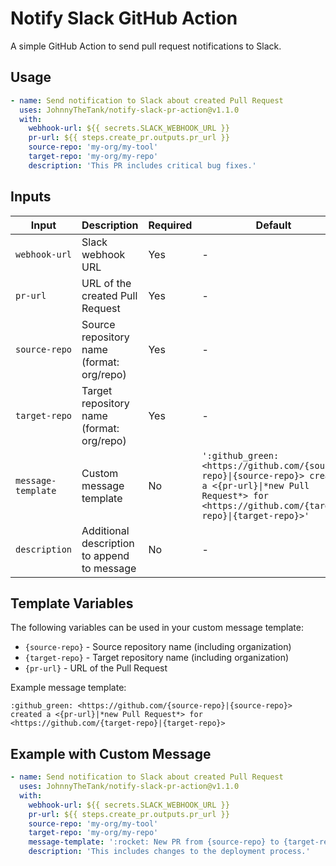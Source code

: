 # Notify Slack GitHub Action

A simple GitHub Action to send pull request notifications to Slack.

## Usage

```yaml
- name: Send notification to Slack about created Pull Request
  uses: JohnnyTheTank/notify-slack-pr-action@v1.1.0
  with:
    webhook-url: ${{ secrets.SLACK_WEBHOOK_URL }}
    pr-url: ${{ steps.create_pr.outputs.pr_url }}
    source-repo: 'my-org/my-tool'
    target-repo: 'my-org/my-repo'
    description: 'This PR includes critical bug fixes.'
```

## Inputs

| Input              | Description                                 | Required | Default                                                                                                                                                             |
| ------------------ | ------------------------------------------- | -------- | ------------------------------------------------------------------------------------------------------------------------------------------------------------------- |
| `webhook-url`      | Slack webhook URL                           | Yes      | -                                                                                                                                                                   |
| `pr-url`           | URL of the created Pull Request             | Yes      | -                                                                                                                                                                   |
| `source-repo`      | Source repository name (format: org/repo)   | Yes      | -                                                                                                                                                                   |
| `target-repo`      | Target repository name (format: org/repo)   | Yes      | -                                                                                                                                                                   |
| `message-template` | Custom message template                     | No       | `':github_green: <https://github.com/{source-repo}\|{source-repo}> created a <{pr-url}\|*new Pull Request*> for <https://github.com/{target-repo}\|{target-repo}>'` |
| `description`      | Additional description to append to message | No       | -                                                                                                                                                                   |

## Template Variables

The following variables can be used in your custom message template:

- `{source-repo}` - Source repository name (including organization)
- `{target-repo}` - Target repository name (including organization)
- `{pr-url}` - URL of the Pull Request

Example message template:
```
:github_green: <https://github.com/{source-repo}|{source-repo}> created a <{pr-url}|*new Pull Request*> for <https://github.com/{target-repo}|{target-repo}>
```

## Example with Custom Message

```yaml
- name: Send notification to Slack about created Pull Request
  uses: JohnnyTheTank/notify-slack-pr-action@v1.1.0
  with:
    webhook-url: ${{ secrets.SLACK_WEBHOOK_URL }}
    pr-url: ${{ steps.create_pr.outputs.pr_url }}
    source-repo: 'my-org/my-tool'
    target-repo: 'my-org/my-repo'
    message-template: ':rocket: New PR from {source-repo} to {target-repo}: <{pr-url}|Click here>'
    description: 'This includes changes to the deployment process.'
```

